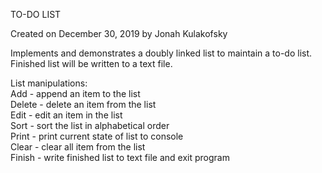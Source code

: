 TO-DO LIST

Created on December 30, 2019 by Jonah Kulakofsky

Implements and demonstrates a doubly linked list to maintain a to-do list.\
Finished list will be written to a text file. 

List manipulations:\
Add      - append an item to the list\
Delete   - delete an item from the list\
Edit     - edit an item in the list\
Sort     - sort the list in alphabetical order\
Print    - print current state of list to console\
Clear    - clear all item from the list\
Finish   - write finished list to text file and exit program
